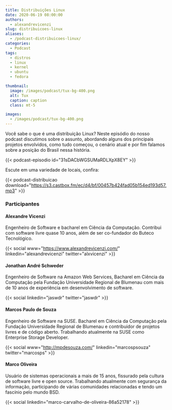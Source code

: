 ```yaml
---
title: Distribuições Linux
date: 2020-06-19 08:00:00
authors:
  - alexandrevicenzi
slug: distribuicoes-linux
aliases:
  - /podcast-distribuicoes-linux/
categories:
  - Podcast
tags:
  - distros
  - linux
  - kernel
  - ubuntu
  - fedora

thumbnail:
  image: /images/podcast/tux-bg-400.png
  alt: Tux
  caption: caption
  class: mt-5

images:
  - /images/podcast/tux-bg-400.png
---
```


Você sabe o que é uma distribuição Linux? Neste episódio do nosso podcast discutimos sobre o assunto, abordando alguns dos principais projetos envolvidos, como tudo começou, o cenário atual e por fim falamos sobre a posição do Brasil nessa história.

{{< podcast-episodio id="31sDACbWGSUMaRDLXpX8EY" >}}

Escute em uma variedade de locais, confira:

{{< podcast-distribuicao download="https://s3.castbox.fm/ec/d4/bf/00457b424fad05b154ed193d57.mp3" >}}

### Participantes

#### Alexandre Vicenzi

Engenheiro de Software e bacharel em Ciência da Computação. Contribui com software livre quase 10 anos, além de ser co-fundador do Buteco Tecnológico.

{{< social www="https://www.alexandrevicenzi.com/" linkedin="alexandrevicenzi" twitter="alxvicenzi" >}}

#### Jonathan André Schweder

Engenheiro de Software na Amazon Web Services, Bacharel em Ciência da Computação pela Fundação Universidade Regional de Blumenau com mais de 10 anos de experiência em desenvolvimento de software.

{{< social linkedin="jaswdr" twitter="jaswdr" >}}

#### Marcos Paulo de Souza

Engenheiro de Software na SUSE. Bacharel em Ciência da Computação pela Fundação Universidade Regional de Blumenau e contribuidor de projetos livres e de código aberto. Trabalhando atualmente na SUSE como Enterprise Storage Developer.

{{< social www="http://mpdesouza.com/" linkedin="marcospsouza" twitter="marcosps" >}}

#### Marco Oliveira

Usuário de sistemas operacionais a mais de 15 anos, fissurado pela cultura de software livre e open source. Trabalhando atualmente com segurança da informação, participando de várias comunidades relacionadas e tendo um fascínio pelo mundo BSD.

{{< social linkedin="marco-carvalho-de-oliveira-86a52178" >}}
